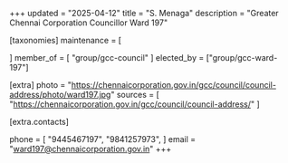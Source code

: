 +++
updated = "2025-04-12"
title = "S. Menaga"
description = "Greater Chennai Corporation Councillor Ward 197"

[taxonomies]
maintenance = [

]
member_of = [
    "group/gcc-council"
]
elected_by = ["group/gcc-ward-197"]

[extra]
photo = "https://chennaicorporation.gov.in/gcc/council/council-address/photo/ward197.jpg"
sources = [
    "https://chennaicorporation.gov.in/gcc/council/council-address/"
]

[extra.contacts]

phone = [
    "9445467197",
    "9841257973",
    ]
email = "ward197@chennaicorporation.gov.in"
+++